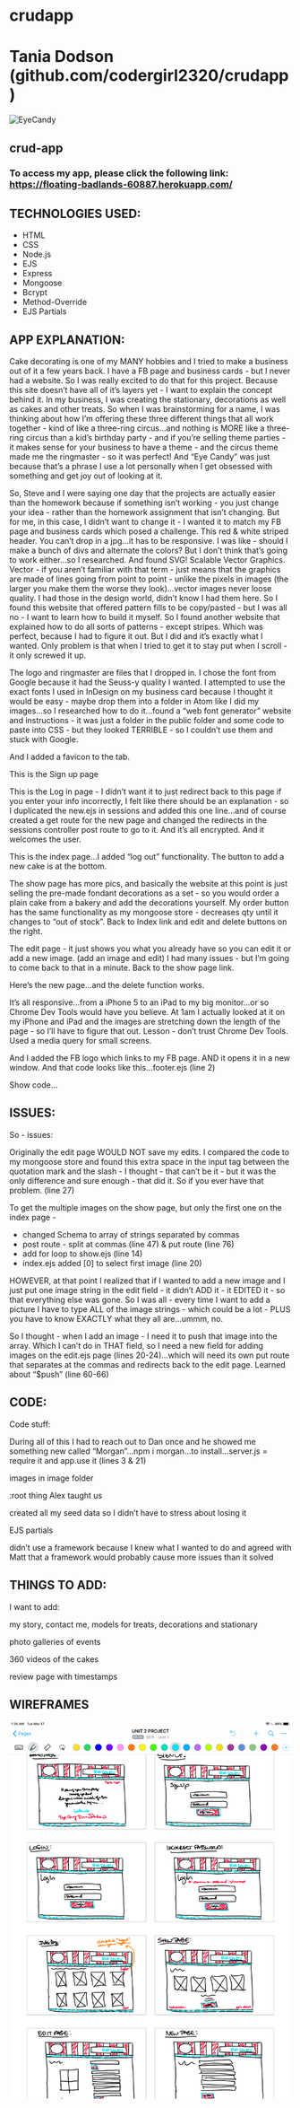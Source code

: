 # crudapp

# Tania Dodson (github.com/codergirl2320/crudapp)
![EyeCandy](https://i.imgur.com/VMN5Hhb.png)

## crud-app


### To access my app, please click the following link: https://floating-badlands-60887.herokuapp.com/


## TECHNOLOGIES USED:

- HTML
- CSS
- Node.js
- EJS
- Express
- Mongoose
- Bcrypt
- Method-Override
- EJS Partials


## APP EXPLANATION:

Cake decorating is one of my MANY hobbies and I tried to make a business out of it a few years back. I have a FB page and business cards - but I never had a website. So I was really excited to do that for this project. Because this site doesn’t have all of it’s layers yet - I want to explain the concept behind it. In my business, I was creating the stationary, decorations as well as cakes and other treats. So when I was brainstorming for a name, I was thinking about how I’m offering these three different things that all work together - kind of like a three-ring circus…and nothing is MORE like a three-ring circus than a kid’s birthday party - and if you’re selling theme parties - it makes sense for your business to have a theme - and the circus theme made me the ringmaster - so it was perfect! And “Eye Candy” was just because that’s a phrase I use a lot personally when I get obsessed with something and get joy out of looking at it.

So, Steve and I were saying one day that the projects are actually easier than the homework because if something isn’t working - you just change your idea - rather than the homework assignment that isn’t changing. But for me, in this case, I didn’t want to change it - I wanted it to match my FB page and business cards which posed a challenge. This red & white striped header. You can’t drop in a jpg…it has to be responsive. I was like - should I make a bunch of divs and alternate the colors? But I don’t think that’s going to work either…so I researched. And found SVG! Scalable Vector Graphics. Vector - if you aren’t familiar with that term - just means that the graphics are made of lines going from point to point - unlike the pixels in images (the larger you make them the worse they look)…vector images never loose quality. I had those in the design world, didn’t know I had them here. So I found this website that offered pattern fills to be copy/pasted - but I was all no - I want to learn how to build it myself. So I found another website that explained how to do all sorts of patterns - except stripes. Which was perfect, because I had to figure it out. But I did and it’s exactly what I wanted. Only problem is that when I tried to get it to stay put when I scroll - it only screwed it up.

The logo and ringmaster are files that I dropped in. I chose the font from Google because it had the Seuss-y quality I wanted. I attempted to use the exact fonts I used in InDesign on my business card because I thought it would be easy - maybe drop them into a folder in Atom like I did my images…so I researched how to do it…found a “web font generator” website and instructions - it was just a folder in the public folder and some code to paste into CSS - but they looked TERRIBLE - so I couldn’t use them and stuck with Google.

And I added a favicon to the tab.

This is the Sign up page

This is the Log in page - I didn’t want it to just redirect back to this page if you enter your info incorrectly, I felt like there should be an explanation - so I duplicated the new.ejs in sessions and added this one line…and of course created a get route for the new page and changed the redirects in the sessions controller post route to go to it. And it’s all encrypted. And it welcomes the user.

This is the index page…I added “log out” functionality. The button to add a new cake is at the bottom.

The show page has more pics, and basically the website at this point is just selling the pre-made fondant decorations as a set - so you would order a plain cake from a bakery and add the decorations yourself. My order button has the same functionality as my mongoose store - decreases qty until it changes to “out of stock”. Back to Index link and edit and delete buttons on the right.

The edit page - it just shows you what you already have so you can edit it or add a new image. (add an image and edit) I had many issues - but I’m going to come back to that in a minute. Back to the show page link.

Here’s the new page…and the delete function works.

It’s all responsive…from a iPhone 5 to an iPad to my big monitor…or so Chrome Dev Tools would have you believe. At 1am I actually looked at it on my iPhone and iPad and the images are stretching down the length of the page - so I’ll have to figure that out. Lesson - don’t trust Chrome Dev Tools. Used a media query for small screens.

And I added the FB logo which links to my FB page. AND it opens it in a new window. And that code looks like this…footer.ejs (line 2)

Show code…


## ISSUES:

So - issues:

Originally the edit page WOULD NOT save my edits. I compared the code to my mongoose store and found this extra space in the input tag between the quotation mark and the slash - I thought - that can’t be it - but it was the only difference and sure enough - that did it. So if you ever have that problem. (line 27)

To get the multiple images on the show page, but only the first one on the index page -
 - changed Schema to array of strings separated by commas
 - post route - split at commas (line 47) & put route (line 76)
 - add for loop to show.ejs (line 14)
 - index.ejs added [0] to select first image (line 20)

HOWEVER, at that point I realized that if I wanted to add a new image and I just put one image string in the edit field - it didn’t ADD it - it EDITED it - so that everything else was gone. So I was all - every time I want to add a picture I have to type ALL of the image strings - which could be a lot - PLUS you have to know EXACTLY what they all are…ummm, no.

So I thought - when I add an image - I need it to push that image into the array. Which I can’t do in THAT field, so I need a new field for adding images on the edit.ejs page (lines 20-24)…which will need its own put route that separates at the commas and redirects back to the edit page. Learned about “$push” (line 60-66)


## CODE:

Code stuff:

During all of this I had to reach out to Dan once and he showed me something new called “Morgan”…npm i morgan…to install…server.js = require it and app.use it (lines 3 & 21)

images in image folder

:root thing Alex taught us

created all my seed data so I didn’t have to stress about losing it

EJS partials

didn’t use a framework because I knew what I wanted to do and agreed with Matt that a framework would probably cause more issues than it solved


## THINGS TO ADD:

I want to add:

my story, contact me, models for treats, decorations and stationary

photo galleries of events

360 videos of the cakes

review page with timestamps


## WIREFRAMES

![alt text](IMG_3204.PNG)

